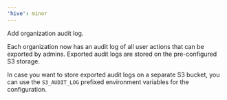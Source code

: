 ```yaml
---
'hive': minor
---
```


Add organization audit log.

Each organization now has an audit log of all user actions that can be exported by admins.
Exported audit logs are stored on the pre-configured S3 storage.

In case you want to store exported audit logs on a separate S3 bucket, you can use the `S3_AUDIT_LOG` prefixed environment variables for the configuration.
